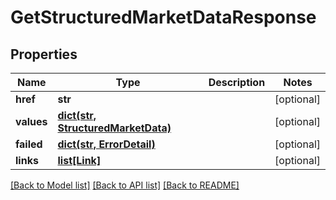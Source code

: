 # GetStructuredMarketDataResponse

## Properties
Name | Type | Description | Notes
------------ | ------------- | ------------- | -------------
**href** | **str** |  | [optional] 
**values** | [**dict(str, StructuredMarketData)**](StructuredMarketData.md) |  | [optional] 
**failed** | [**dict(str, ErrorDetail)**](ErrorDetail.md) |  | [optional] 
**links** | [**list[Link]**](Link.md) |  | [optional] 

[[Back to Model list]](../README.md#documentation-for-models) [[Back to API list]](../README.md#documentation-for-api-endpoints) [[Back to README]](../README.md)


